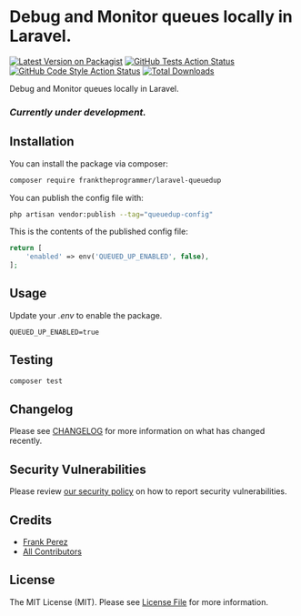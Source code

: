 # Debug and Monitor queues locally in Laravel.

[![Latest Version on Packagist](https://img.shields.io/packagist/v/franktheprogrammer/laravel-queuedup.svg?style=flat-square)](https://packagist.org/packages/franktheprogrammer/laravel-queuedup)
[![GitHub Tests Action Status](https://img.shields.io/github/workflow/status/franktheprogrammer/laravel-queuedup/run-tests?label=tests)](https://github.com/franktheprogrammer/laravel-queuedup/actions?query=workflow%3Arun-tests+branch%3Amain)
[![GitHub Code Style Action Status](https://img.shields.io/github/workflow/status/franktheprogrammer/laravel-queuedup/Check%20&%20fix%20styling?label=code%20style)](https://github.com/franktheprogrammer/laravel-queuedup/actions?query=workflow%3A"Check+%26+fix+styling"+branch%3Amain)
[![Total Downloads](https://img.shields.io/packagist/dt/franktheprogrammer/laravel-queuedup.svg?style=flat-square)](https://packagist.org/packages/franktheprogrammer/laravel-queuedup)

Debug and Monitor queues locally in Laravel.

### *Currently under development.*
## Installation

You can install the package via composer:

```bash
composer require franktheprogrammer/laravel-queuedup
```

You can publish the config file with:

```bash
php artisan vendor:publish --tag="queuedup-config"
```

This is the contents of the published config file:

```php
return [
    'enabled' => env('QUEUED_UP_ENABLED', false),
];
```

## Usage

Update your _.env_ to enable the package.

```
QUEUED_UP_ENABLED=true
```

## Testing

```bash
composer test
```

## Changelog

Please see [CHANGELOG](CHANGELOG.md) for more information on what has changed recently.

## Security Vulnerabilities

Please review [our security policy](../../security/policy) on how to report security vulnerabilities.

## Credits

-   [Frank Perez](https://github.com/frankperez87)
-   [All Contributors](../../contributors)

## License

The MIT License (MIT). Please see [License File](LICENSE.md) for more information.
